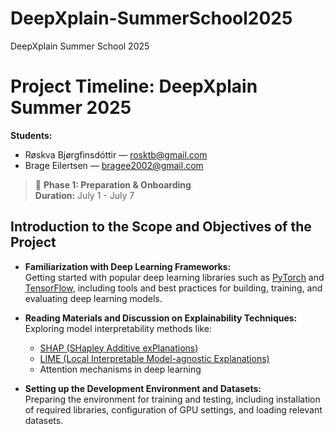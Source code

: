 # DeepXplain-SummerSchool2025
DeepXplain Summer School 2025

# Project Timeline: DeepXplain Summer 2025

**Students:**  
- Røskva Bjørgfinsdóttir — [rosktb@gmail.com](mailto:rosktb@gmail.com)  
- Brage Eilertsen — [bragee2002@gmail.com](mailto:bragee2002@gmail.com)

> 📅 **Phase 1: Preparation & Onboarding**  
> **Duration:** July 1 - July 7
## Introduction to the Scope and Objectives of the Project

- **Familiarization with Deep Learning Frameworks:**  
  Getting started with popular deep learning libraries such as [PyTorch](https://pytorch.org/) and [TensorFlow](https://www.tensorflow.org/), including tools and best practices for building, training, and evaluating deep learning models.

- **Reading Materials and Discussion on Explainability Techniques:**  
  Exploring model interpretability methods like:
  - [SHAP (SHapley Additive exPlanations)](https://shap.readthedocs.io/)
  - [LIME (Local Interpretable Model-agnostic Explanations)](https://lime-ml.readthedocs.io/)
  - Attention mechanisms in deep learning

- **Setting up the Development Environment and Datasets:**  
  Preparing the environment for training and testing, including installation of required libraries, configuration of GPU settings, and loading relevant datasets.
